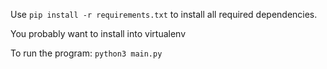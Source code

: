 Use ```pip install -r requirements.txt``` to install all required dependencies.

You probably want to install into virtualenv

To run the program: ```python3 main.py```
